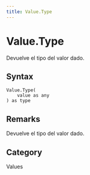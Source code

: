 ```yaml
---
title: Value.Type
---
```


# Value.Type


Devuelve el tipo del valor dado.


## Syntax

```powerquery
Value.Type(
    value as any
) as type
```


## Remarks

Devuelve el tipo del valor dado.



## Category
Values
